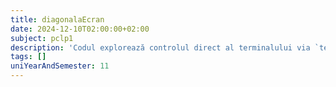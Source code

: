 ```yaml
---
title: diagonalaEcran
date: 2024-12-10T02:00:00+02:00
subject: pclp1
description: 'Codul explorează controlul direct al terminalului via `termios` și secvențe ANSI. Ilustrează intrarea (fără ecou, non-blocantă), întârzierile și operații bitwise, demonstrând interacțiunea I/O la nivel scăzut.'
tags: []
uniYearAndSemester: 11
---
```



